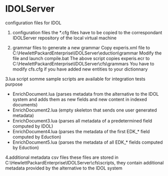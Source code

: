 # IDOLServer
configuration files for IDOL

1. configuration files
the *.cfg files have to be copied to the correspondant IDOLServer repository of the local virtual machine

2. grammar files
to generate a new grammar
Copy experis.xml file to C:\HewlettPackardEnterprise\IDOLServer\eduction\grammar
Modify the file and launch compile.bat
The above script copies experis.ecr to C:\HewlettPackardEnterprise\IDOLServer\cfs\grammars
You have to modify cfs.cfg if you have added new entities to your dictionnary

3.lua script
somme sample scripts are available for integration tests purpose
* EnrichDocument.lua (parses metadata from the alternative to the IDOL system and adds them as new fields and new content in indexed documents)
* EnrichDocument2.lua (empty skeleton that sends one user generated metadata)
* EnrichDocument3.lua (parses all metadata of a predetermined field computed by IDOL)
* EnrichDocument4.lua (parses the metadata of the first EDK_* field computed by Eduction)
* EnrichDocument5.lua (parses the metadata of all EDK_* fields computed by Eduction)

4.additional metadata csv files
these files are stored in C:\HewlettPackardEnterprise\IDOLServer\cfs\scripts, they contain additional metadata provided by the alternative to the IDOL system